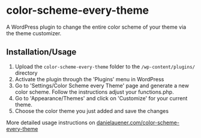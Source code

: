 color-scheme-every-theme
========================

A WordPress plugin to change the entire color scheme of your theme via the theme customizer.

Installation/Usage
------------------

1. Upload the `color-scheme-every-theme` folder to the `/wp-content/plugins/` directory
2. Activate the plugin through the 'Plugins' menu in WordPress
3. Go to 'Settings/Color Scheme every Theme' page and generate a new color scheme. 
Follow the instructions adjust your functions.php.
4. Go to 'Appearance/Themes' and click on 'Customize' for your current theme.
5. Choose the color theme you just added and save the changes

More detailed usage instructions on [danielauener.com/color-scheme-every-theme](http://www.danielauener.com/color-scheme-every-theme)
